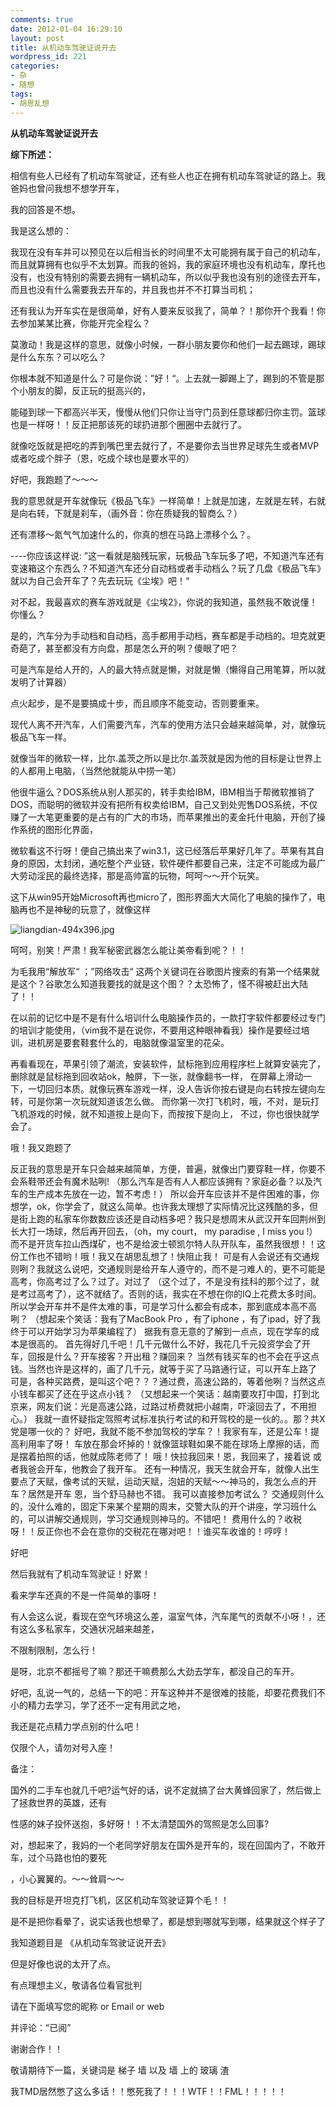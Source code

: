 ```yaml
---
comments: true
date: 2012-01-04 16:29:10
layout: post
title: 从机动车驾驶证说开去
wordpress_id: 221
categories:
- 杂
- 随想
tags:
- 胡思乱想
---
```


**从机动车驾驶证说开去**



**综下所述：**



相信有些人已经有了机动车驾驶证，还有些人也正在拥有机动车驾驶证的路上。我爸妈也曾问我想不想学开车，

我的回答是不想。



我是这么想的：

我现在没有车并可以预见在以后相当长的时间里不太可能拥有属于自己的机动车，而且就算拥有也似乎不太划算。而我的爸妈，我的家庭环境也没有机动车，摩托也没有，也没有特别的需要去拥有一辆机动车，所以似乎我也没有别的途径去开车，而且也没有什么需要我去开车的，并且我也并不不打算当司机；



还有我认为开车实在是很简单，好有人要来反驳我了，简单？！那你开个我看！你去参加某某比赛，你能开完全程么？

莫激动！我是这样的意思，就像小时候，一群小朋友要你和他们一起去踢球，踢球是什么东东？可以吃么？

你根本就不知道是什么？可是你说：”好！“。上去就一脚踢上了，踢到的不管是那个小朋友的脚，反正玩的挺高兴的，

能碰到球一下都高兴半天，慢慢从他们只你让当守门员到任意球都归你主罚。篮球也是一样呀！！反正把那该死的球扔进那个圈圈中去就行了。

就像吃饭就是把吃的弄到嘴巴里去就行了，不是要你去当世界足球先生或者MVP或者吃成个胖子（恩，吃成个球也是要水平的）

好吧，我跑题了～～～



我的意思就是开车就像玩《极品飞车》一样简单！上就是加速，左就是左转，右就是向右转，下就是刹车，（画外音：你在质疑我的智商么？）

还有漂移～氮气气加速什么的，你真的想在马路上漂移个么？。

----你应该这样说: ”这一看就是脑残玩家，玩极品飞车玩多了吧，不知道汽车还有变速箱这个东西么？不知道汽车还分自动档或者手动档么？玩了几盘《极品飞车》就以为自己会开车了？先去玩玩《尘埃》吧！“



对不起，我最喜欢的赛车游戏就是《尘埃2》，你说的我知道，虽然我不敢说懂！你懂么？

是的，汽车分为手动档和自动档，高手都用手动档，赛车都是手动档的。坦克就更奇葩了，甚至都没有方向盘，那是怎么开的咧？傻眼了吧？

可是汽车是给人开的，人的最大特点就是懒，对就是懒（懒得自己用笔算，所以就发明了计算器）

点火起步，是不是要搞成十步，而且顺序不能变动，否则要重来。

现代人离不开汽车，人们需要汽车，汽车的使用方法只会越来越简单，对，就像玩极品飞车一样。

就像当年的微软一样，比尔.盖茨之所以是比尔.盖茨就是因为他的目标是让世界上的人都用上电脑，（当然他就能从中捞一笔）

他很牛逼么？DOS系统从别人那买的，转手卖给IBM，IBM相当于帮微软推销了DOS，而聪明的微软并没有把所有权卖给IBM，自己又到处兜售DOS系统，不仅赚了一大笔更重要的是占有的广大的市场，而苹果推出的麦金托什电脑，开创了操作系统的图形化界面，

微软看这不行呀！便自己搞出来了win3.1，这已经落后苹果好几年了。苹果有其自身的原因，太封闭，通吃整个产业链，软件硬件都要自己来，注定不可能成为最广大劳动淫民的最终选择，那是高帅富的玩物，呵呵～～开个玩笑。

这下从win95开始Microsoft再也micro了，图形界面大大简化了电脑的操作了，电脑再也不是神秘的玩意了，就像这样

![liangdian-494x396.jpg](https://f.xavierskip.com:42049/i/1247627032f4a6111c67fc9358e2896fde975fc68e9e94ceff86ab68613d4a29.jpg)


呵呵，别笑！严肃！我军秘密武器怎么能让美帝看到呢？！！


为毛我用“解放军“ ；”网络攻击“ 这两个关键词在谷歌图片搜索的有第一个结果就是这个？谷歌怎么知道我要找的就是这个图？？太恐怖了，怪不得被赶出大陆了！！



在以前的记忆中是不是有什么培训什么电脑操作员的，一款打字软件都要经过专门的培训才能使用，（vim我不是在说你，不要用这种眼神看我）操作是要经过培训，进机房是要套鞋套什么的，电脑就像温室里的花朵。

再看看现在，苹果引领了潮流，安装软件，鼠标拖到应用程序栏上就算安装完了，删除就是鼠标拖到回收站ok，触屏，下一张，就像翻书一样，
在屏幕上滑动一下，一切回归本质。就像玩赛车游戏一样，没人告诉你按右键是向右转按左键向左转，可是你第一次玩就知道该怎么做。
而你第一次打飞机时，哦，不对，是玩打飞机游戏的时候，就不知道按上是向下，而按按下是向上，
不过，你也很快就学会了。





哦！我又跑题了



反正我的意思是开车只会越来越简单，方便，普遍，就像出门要穿鞋一样，你要不会系鞋带还会有魔术贴咧!
（那么汽车是否有人人都应该拥有？家庭必备？以及汽车的生产成本先放在一边，暂不考虑！）
所以会开车应该并不是件困难的事，你想学，ok，你学会了，就这么简单。也许我太理想了实际情况比这残酷的多，但是街上跑的私家车你数数应该还是自动档多吧？我只是想周末从武汉开车回荆州到长大打一场球，然后再开回去，（oh，my court， my paradise , I miss you !）
而不是开货车拉山西煤矿，也不是给波士顿凯尔特人队开队车，虽然我很想！！这份工作也不错哟！哦！我又在胡思乱想了！快阻止我！
可是有人会说还有交通规则咧？我就这么说吧，交通规则是给开车人遵守的，而不是刁难人的，更不可能是高考，你高考过了么？过了。对过了
（这个过了，不是没有挂科的那个过了，就是考过高考了），这不就结了。否则的话，我实在不想在你的IQ上花费太多时间。
所以学会开车并不是件太难的事，可是学习什么都会有成本，那到底成本高不高咧？
（想起来个笑话：我有了MacBook Pro ，有了iphone ，有了ipad，好了我终于可以开始学习为苹果编程了）
据我有意无意的了解到一点点，现在学车的成本是很高的。
首先得好几千吧！几千元做什么不好，我花几千元投资学会了开车，回报是什么？开车接客？开出租？赚回来？
当然有钱买车的也不会在乎这点钱。当然也许是这样的，画了几千元，就等于买了马路通行证，可以开车上路了
可是，各种买路费，是叫这个吧？？？通过费，高速公路的，等着他咧？当然这点小钱车都买了还在乎这点小钱？
（又想起来一个笑话：越南要攻打中国，打到北京来，网友们说：光是高速公路，过路过桥费就把小越南，吓滚回去了，不用担心。）
我就一直怀疑指定驾照考试标准执行考试的和开驾校的是一伙的。。那？共X党是哪一伙的？
好吧，我就不能不参加驾校的学车？！我家有车，还是公车！提高利用率了呀！
车放在那会坏掉的！就像篮球鞋如果不能在球场上摩擦的话，而是摆着拍照的话，他就成陈老师了！
哦！快拉我回来！恩，我回来了，接着说
或者我爸会开车，他教会了我开车。
还有一种情况，我天生就会开车，就像人出生要点了天赋，像考试的天赋，运动天赋，泡妞的天赋～～神马的，我怎么点的开车？居然是开车
恩，当个舒马赫也不错。
我可以直接参加考试么？
交通规则什么的，没什么难的，固定下来某个星期的周末，交警大队的开个讲座，学习班什么的，可以讲解交通规则，学习交通规则神马的。不错吧！
费用什么的？收税呀！！反正你也不会在意你的交税花在哪对吧！！谁买车收谁的！哼哼！



好吧

然后我就有了机动车驾驶证！好累！



看来学车还真的不是一件简单的事呀！

有人会这么说，看现在空气环境这么差，温室气体，汽车尾气的贡献不小呀！，还有这么多私家车，交通状况越来越差，

不限制限制，怎么行！

是呀，北京不都摇号了嘛？那还干嘛费那么大劲去学车，都没自己的车开。



好吧，乱说一气的，总结一下的吧：开车这种并不是很难的技能，却要花费我们不小的精力去学习，学了还不一定有用武之地，

我还是花点精力学点别的什么吧！

仅限个人，请勿对号入座！





备注：

国外的二手车也就几千吧?运气好的话，说不定就搞了台大黄蜂回家了，然后做上了拯救世界的英雄，还有

性感的妹子投怀送抱，多好呀！！不太清楚国外的驾照是怎么回事?

对，想起来了，我妈的一个老同学好朋友在国外是开车的，现在回国内了，不敢开车，过个马路也怕的要死

，小心翼翼的。～～耸肩～～





















































我的目标是开坦克打飞机，区区机动车驾驶证算个毛！！





是不是把你看晕了，说实话我也想晕了，都是想到哪就写到哪，结果就这个样子了

我知道题目是 《从机动车驾驶证说开去》

但是好像也说的太开了点。





有点理想主义，敬请各位看官批判

请在下面填写您的昵称 or Email or web

并评论：“已阅”

谢谢合作！！



敬请期待下一篇，关键词是 梯子 墙 以及 墙 上的 玻璃 渣









我TMD居然憋了这么多话！！憋死我了！！！WTF！！FML！！！！！
